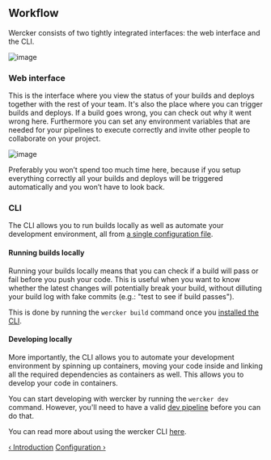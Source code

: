## Workflow

Wercker consists of two tightly integrated interfaces: the web interface and
the CLI.

![image](/images/local-dev-cloud.svg)

### Web interface

This is the interface where you view the status of your builds and deploys
together with the rest of your team. It's also the place where you can trigger builds and
deploys. If a build goes wrong, you can check out why it went wrong here.
Furthermore you can set any environment variables that are needed for your
pipelines to execute correctly and invite other people to collaborate on your
project.

![image](/images/app-interface.svg)

Preferably you won’t spend too much time here, because if you setup everything
correctly all your builds and deploys will be triggered automatically and you
won’t have to look back.


### CLI

The CLI allows you to run builds locally as well as automate your
development environment, all from [a single configuration file](/learn/basics/configuration.html).

#### Running builds locally

Running your builds locally means that you can check if a build will pass or
fail before you push your code. This is useful when you want to know whether
the latest changes will potentially break your build, without dilluting
your build log with fake commits (e.g.: "test to see if build passes").

This is done by running the `wercker build` command once you [installed the
CLI](http://wercker.com/cli/install).

#### Developing locally

More importantly, the CLI allows you to automate your development environment
by spinning up containers, moving your code inside and linking all the required
dependencies as containers as well. This allows you to develop your code in
containers.

You can start developing with wercker by running the `wercker dev` command.
However, you'll need to have a valid [dev
pipeline](/learn/pipelines/available-pipelines.html) before you can do that.

You can read more about using the wercker CLI [here](http://wercker.com/cli).

[&lsaquo; Introduction](/learn/basics/introduction.html "nav previous basics")
[Configuration &rsaquo;](/learn/basics/configuration.html "nav next basics")
